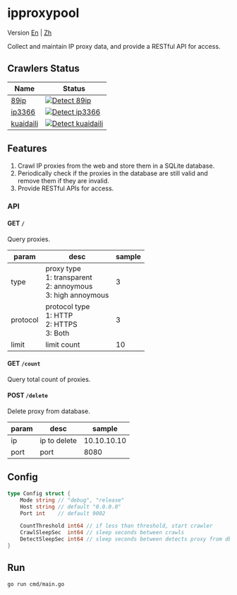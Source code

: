 # ipproxypool
Version
[En](https://github.com/BD777/ipproxypool/blob/main/README.md)
|
[Zh](https://github.com/BD777/ipproxypool/blob/main/README_ZH.md)

Collect and maintain IP proxy data, and provide a RESTful API for access.

## Crawlers Status
| Name | Status |
| --- | --- |
| [89ip](https://www.89ip.cn) | [![Detect 89ip](https://github.com/BD777/ipproxypool/actions/workflows/detect_crawler_89ip.yml/badge.svg)](https://github.com/BD777/ipproxypool/actions/workflows/detect_crawler_89ip.yml) |
| [ip3366](http://www.ip3366.net/free) | [![Detect ip3366](https://github.com/BD777/ipproxypool/actions/workflows/detect_crawler_ip3366.yml/badge.svg)](https://github.com/BD777/ipproxypool/actions/workflows/detect_crawler_ip3366.yml) |
| [kuaidaili](https://www.kuaidaili.com/free) | [![Detect kuaidaili](https://github.com/BD777/ipproxypool/actions/workflows/detect_crawler_kuaidaili.yml/badge.svg)](https://github.com/BD777/ipproxypool/actions/workflows/detect_crawler_kuaidaili.yml) |

## Features
1. Crawl IP proxies from the web and store them in a SQLite database.
2. Periodically check if the proxies in the database are still valid and remove them if they are invalid.
3. Provide RESTful APIs for access.

### API
#### **GET** `/`
Query proxies.

| param | desc | sample |
| -- | -- | -- |
| type | proxy type<br/>1: transparent<br/>2: annoymous<br/>3: high annoymous | 3 |
| protocol | protocol type<br/>1: HTTP<br/>2: HTTPS<br/>3: Both | 3 |
| limit | limit count | 10 |

#### **GET** `/count`
Query total count of proxies.

#### **POST** `/delete`
Delete proxy from database.

| param | desc | sample |
| -- | -- | -- |
| ip | ip to delete | 10.10.10.10 |
| port | port | 8080 |

## Config
```go
type Config struct {
	Mode string // "debug", "release"
	Host string // default "0.0.0.0"
	Port int    // default 9002

	CountThreshold int64 // if less than threshold, start crawler
	CrawlSleepSec  int64 // sleep seconds between crawls
	DetectSleepSec int64 // sleep seconds between detects proxy from db
}
```

## Run
`go run cmd/main.go`

